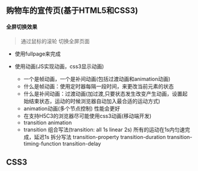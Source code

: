 ## 购物车的宣传页(基于HTML5和CSS3)


#### 全屏切换效果
> 通过鼠标的滚轮 切换全屏页面

- 使用fullpage来完成

- 使用动画(JS实现动画，css3显示动画)
  + 一个是帧动画，一个是补间动画(包括过渡动画和animation动画)
  + 什么是帧动画：使用定时器每隔一段时间，来更改当前元素的状态
  + 什么是补间动画：过渡动画(加过渡,只要状态发生改变产生动画，设置起始结束状态，运动的时候浏览器自动加入最合适的运动方式)
  + animation动画(多个节点控制) 性能会更好
  + 在支持H5C3的浏览器尽可能使用css3动画(移动端开发)
  + transition animation
  + transition 组合写法(transition: all 1s linear 2s) 所有的运动在1s内匀速完成，延迟1s
    拆分写法 transition-property transition-duration transition-timing-function  transition-delay


## CSS3